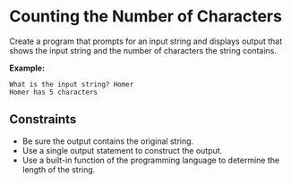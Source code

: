 # Counting the Number of Characters

Create a program that prompts for an input string and displays output that shows the input string and the number of characters the string contains.  

**Example:**
```
What is the input string? Homer
Homer has 5 characters
```

## Constraints
* Be sure the output contains the original string.
* Use a single output statement to construct the output.
* Use a built-in function of the programming language to determine the length of the string.
